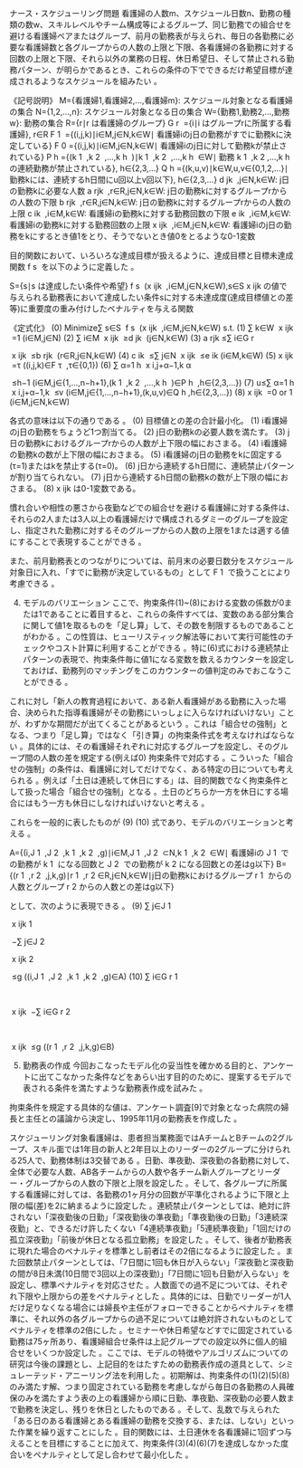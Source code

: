 ナース・スケジューリング問題
看護婦の人数m、スケジュール日数n、勤務の種類の数w、スキルレベルやチーム構成等によるグループ、同じ勤務での組合せを避ける看護婦ペアまたはグループ、前月の勤務表が与えられ、毎日の各勤務に必要な看護婦数と各グループからの人数の上限と下限、各看護婦の各勤務に対する回数の上限と下限、それら以外の業務の日程、休日希望日、そして禁止される勤務パターン、が明らかであるとき、これらの条件の下でできるだけ希望目標が達成されるようなスケジュールを組みたい 。

《記号説明》
M={看護婦1,看護婦2,...,看護婦m}: スケジュール対象となる看護婦の集合
N={1,2,...,n}: スケジュール対象となる日の集合
W={勤務1,勤務2,...,勤務w}: 勤務の集合
R={r∣r は看護婦のグループ}
G 
r
​
 ={i∣i はグループrに所属する看護婦}, r∈R
F 
1
​
 ={(i,j,k)∣i∈M,j∈N,k∈W∣ 看護婦iのj日の勤務がすでに勤務kに決定している} 
F 
0
​
 ={(i,j,k)∣i∈M,j∈N,k∈W∣ 看護婦iのj日に対して勤務kが禁止されている} 
P 
h
​
 ={(k 
1
​
 ,k 
2
​
 ,...,k 
h
​
 )∣k 
1
​
 ,k 
2
​
 ,...,k 
h
​
 ∈W∣ 勤務 k 
1
​
 ,k 
2
​
 ,...,k 
h
​
  の連続勤務が禁止されている}, h∈{2,3,...} 
Q 
h
​
 ={(k,u,v)∣k∈W,u,v∈{0,1,2,...}∣ 勤務kには、連続するh日間にu回以上v回以下}, h∈{2,3,...} 
d 
jk
​
 ,j∈N,k∈W: j日の勤務kに必要な人数
a 
rjk
​
 ,r∈R,j∈N,k∈W: j日の勤務kに対するグループrからの人数の下限
b 
rjk
​
 ,r∈R,j∈N,k∈W: j日の勤務kに対するグループrからの人数の上限
c 
ik
​
 ,i∈M,k∈W: 看護婦iの勤務kに対する勤務回数の下限
e 
ik
​
 ,i∈M,k∈W: 看護婦iの勤務kに対する勤務回数の上限
x 
ijk
​
 ,i∈M,j∈N,k∈W: 看護婦iのj日の勤務をkにするとき値1をとり、そうでないとき値0をとるような0-1変数


目的関数において、いろいろな達成目標が扱えるように、達成目標と目標未達成関数 f 
s
​
  を以下のように定義した 。

S={s∣s は達成したい条件や希望}
f 
s
​
 (x 
ijk
​
 ,i∈M,j∈N,k∈W),s∈S
x 
ijk
​
  の値で与えられる勤務表において達成したい条件sに対する未達成度(達成目標値との差等)に重要度の重み付けしたペナルティを与える関数

《定式化》
(0) Minimize∑ 
s∈S
​
 f 
s
​
 (x 
ijk
​
 ,i∈M,j∈N,k∈W)
s.t.
(1) ∑ 
k∈W
​
 x 
ijk
​
 =1 (i∈M,j∈N)
(2) ∑ 
i∈M
​
 x 
ijk
​
 ≥d 
jk
​
  (j∈N,k∈W)
(3) a 
rjk
​
 ≤∑ 
i∈G 
r
​
 
​
 x 
ijk
​
 ≤b 
rjk
​
  (r∈R,j∈N,k∈W)
(4) c 
ik
​
 ≤∑ 
j∈N
​
 x 
ijk
​
 ≤e 
ik
​
  (i∈M,k∈W)
(5) x 
ijk
​
 =τ ((i,j,k)∈F 
τ
​
 ,τ∈{0,1}) 
(6) ∑ 
α=1
h
​
 x 
i,j+α−1,k 
α
​
 
​
 ≤h−1 (i∈M,j∈{1,...,n−h+1},(k 
1
​
 ,k 
2
​
 ,...,k 
h
​
 )∈P 
h
​
 ,h∈{2,3,...})
(7) u≤∑ 
α=1
h
​
 x 
i,j+α−1,k
​
 ≤v (i∈M,j∈{1,...,n−h+1},(k,u,v)∈Q 
h
​
 ,h∈{2,3,...})
(8) x 
ijk
​
 =0 or 1 (i∈M,j∈N,k∈W)

各式の意味は以下の通りである 。
(0) 目標値との差の合計最小化。
(1) i看護婦のj日の勤務をちょうど1つ割当てる。
(2) j日の勤務kの必要人数を満たす。
(3) j日の勤務kにおけるグループrからの人数が上下限の幅におさまる。
(4) i看護婦の勤務kの数が上下限の幅におさまる。
(5) i看護婦のj日の勤務をkに固定する(τ=1)またはkを禁止する(τ=0)。
(6) j日から連続するh日間に、連続禁止パターンが割り当てられない。
(7) j日から連続するh日間の勤務kの数が上下限の幅におさまる。
(8) x 
ijk
​
  は0-1変数である。

慣れ合いや相性の悪さから夜勤などでの組合せを避ける看護婦に対する条件は、それらの2人または3人以上の看護婦だけで構成されるダミーのグループを設定し、指定された勤務に対するそのグループからの人数の上限を1または適する値にすることで表現することができる 。

また、前月勤務表とのつながりについては、前月末の必要日数分をスケジュール対象日に入れ、「すでに勤務が決定しているもの」として F 
1
​
  で扱うことにより考慮できる 。

  4. モデルのバリエーション
ここで、拘束条件(1)~(8)における変数の係数が0または1であることに着目すると、これらの条件すべては、変数のある部分集合に関して値1を取るものを「足し算」して、その数を制限するものであることがわかる 。この性質は、ヒューリスティック解法等において実行可能性のチェックやコスト計算に利用することができる 。特に(6)式における連続禁止パターンの表現で、拘束条件毎に値1になる変数を数えるカウンターを設定しておけば、勤務列のマッチングをこのカウンターの値判定のみでおこなうことができる 。

これに対し「新人の教育過程において、ある新人看護婦がある勤務に入った場合、決められた指導看護婦がその勤務にいっしょに入らなければいけない」ことが、わずかな期間だが出てくることがあるという 。これは「組合せの強制」となる、つまり「足し算」ではなく「引き算」の拘束条件式を考えなければならない 。具体的には、その看護婦それぞれに対応するグループを設定し、そのグループ間の人数の差を規定する(例えば0) 拘束条件で対応する 。こういった「組合せの強制」の条件は、看護婦に対してだけでなく、ある特定の日についても考えられる 。例えば「土日は連続して休日にする」は、目的関数でなく拘束条件として扱った場合「組合せの強制」となる 。土日のどちらか一方を休日にする場合にはもう一方も休日にしなければいけないと考える 。

これらを一般的に表したものが (9) (10) 式であり、モデルのバリエーションと考える 。

A={(i,J 
1
​
 ,J 
2
​
 ,k 
1
​
 ,k 
2
​
 ,g)∣i∈M,J 
1
​
 ,J 
2
​
 ⊂N,k 
1
​
 ,k 
2
​
 ∈W∣ 看護婦iの J 
1
​
  での勤務が k 
1
​
  になる回数と J 
2
​
  での勤務が k 
2
​
  になる回数との差はg以下}
B={(r 
1
​
 ,r 
2
​
 ,j,k,g)∣r 
1
​
 ,r 
2
​
 ∈R,j∈N,k∈W∣j日の勤務kにおけるグループ r 
1
​
  からの人数とグループ r 
2
​
  からの人数との差はg以下}

として、次のように表現できる 。
(9) ∑ 
j∈J 
1
​
 
​
 x 
ijk 
1
​
 
​
 −∑ 
j∈J 
2
​
 
​
 x 
ijk 
2
​
 
​
 ≤g ((i,J 
1
​
 ,J 
2
​
 ,k 
1
​
 ,k 
2
​
 ,g)∈A)
(10) ∑ 
i∈G 
r 
1
​
 
​
 
​
 x 
ijk
​
 −∑ 
i∈G 
r 
2
​
 
​
 
​
 x 
ijk
​
 ≤g ((r 
1
​
 ,r 
2
​
 ,j,k,g)∈B)

5. 勤務表の作成
今回おこなったモデル化の妥当性を確かめる目的と、アンケートに出てこなかった条件などをあらい出す目的のために、提案するモデルで表される条件を満たすような勤務表作成を試みた 。

拘束条件を規定する具体的な値は、アンケート調査[9]で対象となった病院の婦長と主任との議論から決定し、1995年11月の勤務表を作成した 。

スケジューリング対象看護婦は、患者担当業務面ではAチームとBチームの2グループ、スキル面では1年目の新人と2年目以上のリーダーの2グループに分けられる25人で、勤務体制は3交替である 。日勤、準夜勤、深夜勤の各勤務に対して、全体で必要な人数、AB各チームからの人数や各チーム新人グループとリーダー・グループからの人数の下限と上限を設定した 。そして、各グループに所属する看護婦に対しては、各勤務の1ヶ月分の回数が平準化されるように下限と上限の幅(差)を2に納まるように設定した 。連続禁止パターンとしては、絶対に許されない「深夜勤後の日勤」「深夜勤後の準夜勤」「準夜勤後の日勤」「3連続深夜勤」と、できるだけ許したくない「4連続準夜勤」「5連続準夜勤」「1回だけの孤立深夜勤」「前後が休日となる孤立勤務」を設定した 。そして、後者が勤務表に現れた場合のペナルティを標準とし前者はその2倍になるように設定した 。また回数禁止パターンとしては、「7日間に1回も休日が入らない」「深夜勤と深夜勤の間が8日未満(10日間で3回以上の深夜勤)」「7日間に1回も日勤が入らない」を設定し、標準ペナルティを対応させた 。人数面での過不足については、それぞれ下限や上限からの差をペナルティとした 。具体的には、日勤でリーダーが1人だけ足りなくなる場合には婦長や主任がフォローできることからペナルティを標準に、それ以外の各グループからの過不足については絶対許されないものとしてペナルティを標準の2倍にした 。セミナーや休日希望などすでに固定されている勤務は75ヶ所あり、看護婦組合せ条件は上記グループでの設定以外に個人的組合せをいくつか設定した 。ここでは、モデルの特徴やアルゴリズムについての研究は今後の課題とし、上記目的をはたすための勤務表作成の道具として、シミュレーテッド・アニーリング法を利用した 。初期解は、拘束条件の(1)(2)(5)(8)のみ満たす解、つまり固定されている勤務を考慮しながら毎日の各勤務の人員確保のみを満たすよう表の上の看護婦から順に日勤、準夜勤、深夜勤の必要人数まで勤務を決定し、残りを休日としたものである 。そして、乱数で与えられた「ある日のある看護婦とある看護婦の勤務を交換する、または、しない」といった作業を繰り返すことにした 。目的関数には、土日連休を各看護婦に1回ずつ与えることを目標にすることに加えて、拘束条件(3)(4)(6)(7)を達成しなかった度合いをペナルティとして足し合わせて最小化した 。